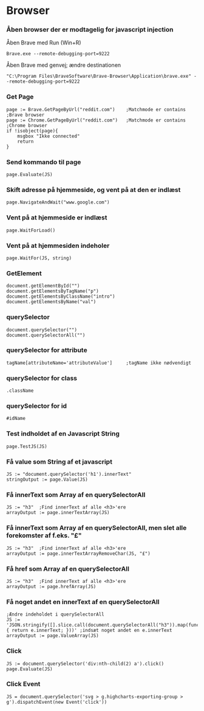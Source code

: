 # Browser

### Åben browser der er modtagelig for javascript injection
Åben Brave med Run (Win+R)

	Brave.exe --remote-debugging-port=9222
	
Åben Brave med genvej; ændre destinationen

	"C:\Program Files\BraveSoftware\Brave-Browser\Application\brave.exe" --remote-debugging-port=9222

### Get Page
	page := Brave.GetPageByUrl("reddit.com")	;Matchmode er contains ;Brave browser
	page := Chrome.GetPageByUrl("reddit.com")	;Matchmode er contains ;Chrome browser
	if !isobject(page){
		msgbox "Ikke connected"
		return
	}

### Send kommando til page
	page.Evaluate(JS)
	
### Skift adresse på hjemmeside, og vent på at den er indlæst
	page.NavigateAndWait("www.google.com")

### Vent på at hjemmeside er indlæst
	page.WaitForLoad()

### Vent på at hjemmesiden indeholer
	page.WaitFor(JS, string)
	
### GetElement
	document.getElementById("")
	document.getElementsByTagName("p")
	document.getElementsByClassName("intro")
	document.getElementsByName("val")
	
### querySelector
	document.querySelector("")
	document.querySelectorAll("")

### querySelector for attribute
	tagName[attributeName='attributeValue']		;tagName ikke nødvendigt

### querySelector for class
	.className

### querySelector for id
	#idName
	
### Test indholdet af en Javascript String
	page.TestJS(JS)

### Få value som String af et javascript
	JS := "document.querySelector('h1').innerText"
	stringOutput := page.Value(JS)
	
### Få innerText som Array af en querySelectorAll
	JS := "h3"	;Find innerText af alle <h3>'ere
	arrayOutput := page.innerTextArray(JS)
	
### Få innerText som Array af en querySelectorAll, men slet alle forekomster af f.eks. "£"
	JS := "h3"	;Find innerText af alle <h3>'ere
	arrayOutput := page.innerTextArrayRemoveChar(JS, "£")
	
### Få href som Array af en querySelectorAll
	JS := "h3"	;Find innerText af alle <h3>'ere
	arrayOutput := page.hrefArray(JS)
	
### Få noget andet en innerText af en querySelectorAll
	;Ændre indeholdet i querySelectorAll
	JS := 'JSON.stringify([].slice.call(document.querySelectorAll("h3")).map(function(e) { return e.innerText; }))'	;indsæt noget andet en e.innerText
	arrayOutput := page.ValueArray(JS)
	
### Click
	JS := document.querySelector('div:nth-child(2) a').click()
	page.Evaluate(JS)
	
### Click Event
    JS = document.querySelector('svg > g.highcharts-exporting-group > g').dispatchEvent(new Event('click'))

